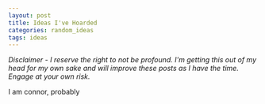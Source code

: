 ```yaml
---
layout: post
title: Ideas I've Hoarded
categories: random_ideas
tags: ideas
---
```


*Disclaimer - I reserve the right to not be profound. I'm getting this out of my head for my own sake and will improve these posts as I have the time. Engage at your own risk.*

I am connor, probably